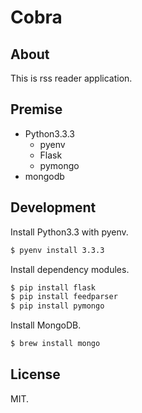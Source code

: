 # Cobra

## About

This is rss reader application.

## Premise

- Python3.3.3
    - pyenv
    - Flask
    - pymongo
- mongodb

## Development

Install Python3.3 with pyenv.

```sh
$ pyenv install 3.3.3
```

Install dependency modules.

```sh
$ pip install flask
$ pip install feedparser
$ pip install pymongo
```

Install MongoDB.

```sh
$ brew install mongo
```

## License

MIT.